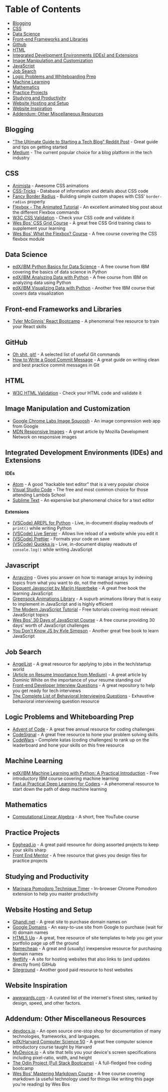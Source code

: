 # Table of Contents

- [Blogging](#blogging)
- [CSS](#css)
- [Data Science](#data-science)
- [Front-end Frameworks and Libraries](#front-end-frameworks-and-libraries)
- [Github](#github)
- [HTML](#html)
- [Integrated Development Environments (IDEs) and Extensions](#integrated-development-environments-ides-and-extensions)
- [Image Manipulation and Customization](#image-manipulation-and-customization)
- [JavaScript](#javascript)
- [Job Search](#job-search)
- [Logic Problems and Whiteboarding Prep](#logic-problems-and-whiteboarding-prep)
- [Machine Learning](#machine-learning)
- [Mathematics](#math-and-logic-problems)
- [Practice Projects](#practice-projects)
- [Studying and Productivity](#studying-and-productivity)
- [Website Hosting and Setup](#website-hosting-and-setup)
- [Website Inspiration](#website-inspiration)
- [Addendum: Other Miscellaneous Resources](#addendum-other-miscellaneous-resources)

## Blogging

- ["The Ultimate Guide to Starting a Tech Blog" Reddit Post](https://www.reddit.com/r/Blogging/comments/8u88cu/the_ultimate_guide_to_starting_a_tech_blog/) - Great guide and tips on getting started
- [Medium](https://medium.com/) - The current popular choice for a blog platform in the tech industry

## CSS

- [Animista](https://css-tricks.com/) - Awesome CSS animations
- [CSS-Tricks](https://css-tricks.com/) - Database of information and details about CSS code
- [Fancy Border Radius](https://github.com/9elements/fancy-border-radius) - Building simple custom shapes with CSS' `border-radius` property
- [Flexbox - The Animated Tutorial](https://medium.com/@js_tut/flexbox-the-animated-tutorial-8075cbe4c1b2?sk=fa94a4ec74ddef706e41d3011eecc184%3Fv%3D2) - An excellent animated blog post about the different Flexbox commands
- [W3C CSS Validation](https://jigsaw.w3.org/css-validator/) - Check your CSS code and validate it
- [Wes Bos' CSS Grid Course](https://cssgrid.io/) - A great free CSS Grid training class to supplement your learning
- [Wes Bos' What the Flexbox? Course](https://flexbox.io/) - A free course covering the CSS flexbox module

## Data Science

- [edX/IBM Python Basics for Data Science](https://www.edx.org/course/python-basics-for-data-science-ibm) - A free course from IBM covering the basics of data science in Python
- [edX/IBM Analyzing Data with Python](https://www.edx.org/course/data-analysis-with-python) - A free course from IBM on analyzing data using Python
- [edX/IBM Visualizing Data with Python](https://www.edx.org/course/data-visualization-with-python) - Another free IBM course that covers data visualization

## Front-end Frameworks and Libraries

- [Tyler McGinnis' React Bootcamp](https://tylermcginnis.com/free-react-bootcamp/) - A phenomenal free resource to train your React skills

## GitHub

- [Oh shit, git!](https://ohshitgit.com/) - A selected list of useful Git commands
- [How to Write a Good Commit Message](https://chris.beams.io/posts/git-commit/) - A great guide on writing clean and best practice commit messages in Git

## HTML

- [W3C HTML Validation](https://validator.w3.org/) - Check your HTML code and validate it

## Image Manipulation and Customization

- [Google Chrome Labs Image Squoosh](https://github.com/GoogleChromeLabs/squoosh) - An image compression web app from Google
- [MDN Responsive Images](https://developer.mozilla.org/en-US/docs/Learn/HTML/Multimedia_and_embedding/Responsive_images) - A great article by Mozilla Development Network on responsive images

## Integrated Development Environments (IDEs) and Extensions

#### IDEs

- [Atom](https://atom.io/) - A good "hackable text editor" that is a very popular choice
- [Visual Studio Code](https://code.visualstudio.com/) - The free and most common choice for those attending Lambda School
- [Sublime Text](https://www.sublimetext.com/) - An expensive but phenomenal choice for a text editor

#### Extensions

- [(VSCode) AREPL for Python](https://marketplace.visualstudio.com/items?itemName=almenon.arepl#overview) - Live, in-document display readouts of `print()` while writing Python
- [(VSCode) Live Server](https://marketplace.visualstudio.com/items?itemName=ritwickdey.LiveServer) - Allows live reload of a website while you edit it
- [(VSCode) Prettier](https://marketplace.visualstudio.com/items?itemName=esbenp.prettier-vscode) - Formats your code on save
- [(VSCode) Quokka.js](https://marketplace.visualstudio.com/items?itemName=WallabyJs.quokka-vscode) - Live, in-document display readouts of `console.log()` while writing JavaScript

## Javascript

- [Arrayzing](https://gist.github.com/ourmaninamsterdam/1be9a5590c9cf4a0ab42#user-content-create-an-array) - Gives you answer on how to manage arrays by indexing topics from what you want to do, not the method names
- [Eloquent Javascript by Marijn Haverbeke](https://github.com/marijnh/Eloquent-JavaScript) - A great free book the learning JavaScript
- [Greensock Animations Library](https://greensock.com/) - A supurb animations library that is easy to implement in JavaScript and is highly efficient
- [The Modern JavaScript Tutorial](https://javascript.info/) - Free tutorials covering most relevant JavaScript topics
- [Wes Bos' 30 Days of JavaScript Course](https://javascript30.com/) - A free course providing 30 days' worth of JavaScript challenges
- [You Don't Know JS by Kyle Simpson](https://github.com/getify/You-Dont-Know-JS) - Another great free book to learn JavaScript

## Job Search

- [AngelList](https://angel.co/) - A great resource for applying to jobs in the tech/startup world
- [(Article on Resume Importance from Medium)](https://medium.com/@dominicwhite/i-hire-software-developers-your-resume-is-the-reason-youre-not-getting-interviews-dc7b2520a2f1) - A great article by Dominic White on the importance of your resume standing out
- [Front-end Developer Interview Questions](https://github.com/h5bp/Front-end-Developer-Interview-Questions) - A great repository to help you get ready for tech interviews
- [The Complete List of Behavioral Interviewing Questions](https://www.hsu.edu/Career/completelistofbehavioral.pdf) - Exhaustive behavioral interviewing question resource

## Logic Problems and Whiteboarding Prep

- [Advent of Code](https://adventofcode.com/) - A great free annual resource for coding challenges
- [CodeSignal](https://codesignal.com/) - A great free resource to hone your problem solving skills
- [CodeWars](https://www.codewars.com/) - Complete katas (coding challenges) to rank up on the leaderboard and hone your skills on this free resource

## Machine Learning

- [edX/IBM Machine Learning with Python: A Practical Introduction](https://www.edx.org/course/machine-learning-with-python) - Free introductory IBM course covering machine learning
- [Fast.ai Practical Deep Learning for Coders](https://course.fast.ai/index.html) - A phenomenal resource to start down the path of deep machine learning

## Mathematics

- [Computational Linear Algebra](https://www.youtube.com/playlist?list=PLtmWHNX-gukIc92m1K0P6bIOnZb-mg0hY) - A short, free YouTube course

## Practice Projects

- [Egghead.io](https://egghead.io/browse/frameworks) - A great paid resource for doing assorted projects to keep your skills sharp
- [Front End Mentor](https://www.frontendmentor.io/challenges) - A free resource that gives you design files for practice projects

## Studying and Productivity

- [Marinara Pomodoro Technique Timer](https://chrome.google.com/webstore/detail/marinara-pomodoro%C2%AE-assist/lojgmehidjdhhbmpjfamhpkpodfcodef?hl=en) - In-browser Chrome Pomodoro extension to help you master productivity

## Website Hosting and Setup

- [Ghandi.net](https://www.gandi.net/en) - A great site to purchase domain names on
- [Google Domains](https://domains.google/#/) - An easy-to-use site from Google to purchase (wait for it) domain names
- [HTML5 Up](https://html5up.net/) - A great, free resource of site templates to help you get your portfolio page up off the ground
- [Namecheap](https://www.namecheap.com/) - A great and (usually) inexpensive resource for purchasing domain names
- [Netflify](https://www.netlify.com/) - A site for hosting websites that also links to (and updates directly from) GitHub
- [Siteground](https://www.siteground.com/speed) - Another good paid resource to host websites

## Website Inspiration

- [awwwards.com](https://www.awwwards.com/) - A curated list of the internet's finest sites, ranked by design, speed, and other factors.

## Addendum: Other Miscellaneous Resources

- [devdocs.io](https://devdocs.io/) - An open source one-stop shop for documentation of many technologies, frameworks, and languages.
- [edX/Harvard Computer Science 50](https://courses.edx.org/courses/course-v1:HarvardX+CS50+X/course/) - A great free computer science introductory course taught by Harvard
- [MyDevice.io](https://www.mydevice.io/) - A site that tells you your device's screen specifications including pixel-ratio, width, and height
- [The Odin Project (Full Stack Bootcamp)](https://www.theodinproject.com/) - A full-fledged free coding bootcamp
- [Wes Bos' Mastering Markdown Course](https://masteringmarkdown.com/) - A free course covering markdown (a useful technology used for things like writing this page you're reading) by Wes Bos
